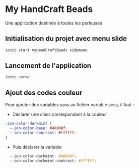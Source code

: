 # My HandCraft Beads
Une application destinée à toutes les perleuses

## Initialisation du projet avec menu slide
```bash
ionic start myHandCraftBeads sidemenu
```
## Lancement de l'application
```bash
ionic serve
```
## Ajout des codes couleur
Pour ajouter des variables sass au fichier variable.scss, il faut :
- Déclarer une class correspondant à la couleur
```css
.ion-color-darkmint {
  --ion-color-base: #488b8f;
  --ion-color-contrast: #ffffff;
}
```
- Puis déclarer la variable 
```css
  --ion-color-darkmint: #488b8f;
  --ion-color-darkmint-contrast: #ffffff;
```
